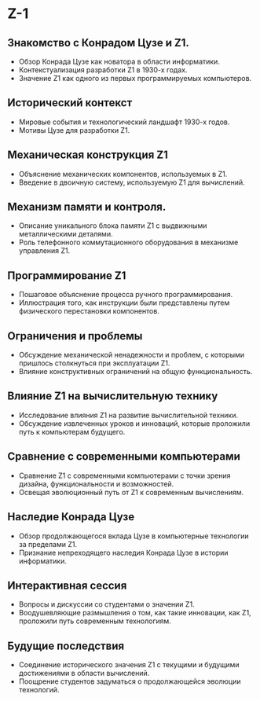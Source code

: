 # Z-1



## Знакомство с Конрадом Цузе и Z1.
* Обзор Конрада Цузе как новатора в области информатики.
* Контекстуализация разработки Z1 в 1930-х годах.
* Значение Z1 как одного из первых программируемых компьютеров.
  
## Исторический контекст
* Мировые события и технологический ландшафт 1930-х годов.
* Мотивы Цузе для разработки Z1.
  
## Механическая конструкция Z1
* Объяснение механических компонентов, используемых в Z1.
* Введение в двоичную систему, используемую Z1 для вычислений.

## Механизм памяти и контроля.
* Описание уникального блока памяти Z1 с выдвижными металлическими деталями.
* Роль телефонного коммутационного оборудования в механизме управления Z1.

## Программирование Z1
* Пошаговое объяснение процесса ручного программирования.
* Иллюстрация того, как инструкции были представлены путем физического перестановки компонентов.

## Ограничения и проблемы
* Обсуждение механической ненадежности и проблем, с которыми пришлось столкнуться при эксплуатации Z1.
* Влияние конструктивных ограничений на общую функциональность.

## Влияние Z1 на вычислительную технику
* Исследование влияния Z1 на развитие вычислительной техники.
* Обсуждение извлеченных уроков и инноваций, которые проложили путь к компьютерам будущего.

## Сравнение с современными компьютерами
* Сравнение Z1 с современными компьютерами с точки зрения дизайна, функциональности и возможностей.
* Освещая эволюционный путь от Z1 к современным вычислениям.

## Наследие Конрада Цузе
* Обзор продолжающегося вклада Цузе в компьютерные технологии за пределами Z1.
* Признание непреходящего наследия Конрада Цузе в истории информатики.

## Интерактивная сессия
* Вопросы и дискуссии со студентами о значении Z1.
* Воодушевляющие размышления о том, как такие инновации, как Z1, проложили путь современным технологиям.

## Будущие последствия
* Соединение исторического значения Z1 с текущими и будущими достижениями в области вычислений.
* Поощрение студентов задуматься о продолжающейся эволюции технологий.
